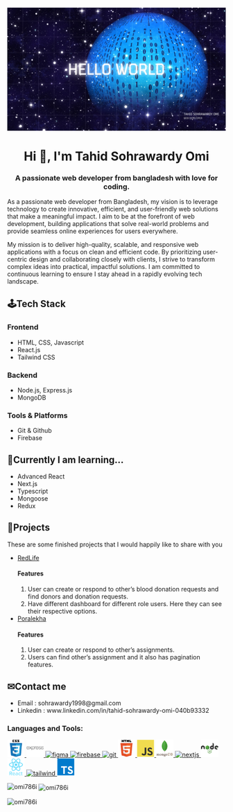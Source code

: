 ![logo](https://github.com/OMI786I/OMI786I/blob/main/Blue%20Textured%20Space%20Landscape%20Hello%20World%20Desktop%20Wallpaper.png)
<h1 align="center">Hi 👋, I'm Tahid Sohrawardy Omi</h1>
<h3 align="center">A passionate web developer from bangladesh with love for coding.</h3>
<p align="left">As a passionate web developer from Bangladesh, my vision is to leverage technology to create innovative, efficient, and user-friendly web solutions that make a meaningful impact. I aim to be at the forefront of web development, building applications that solve real-world problems and provide seamless online experiences for users everywhere.

My mission is to deliver high-quality, scalable, and responsive web applications with a focus on clean and efficient code. By prioritizing user-centric design and collaborating closely with clients, I strive to transform complex ideas into practical, impactful solutions. I am committed to continuous learning to ensure I stay ahead in a rapidly evolving tech landscape.
</p>

<h2>🕹Tech Stack</h2>
<h3>Frontend</h3>
<ul>
  <li>HTML, CSS, Javascript</li>
  <li>React.js</li>
  <li>Tailwind CSS</li>
</ul>
<h3>Backend</h3>
<ul>
  <li>Node.js, Express.js</li>
  <li>MongoDB</li>
</ul>
<h3>Tools & Platforms</h3>
<ul>
  <li>Git & Github</li>
  <li>Firebase</li>
</ul>


<h2>📖Currently I am learning...</h2>
<ul>
  <li>Advanced React</li>
  <li>Next.js</li>
  <li>Typescript</li>
  <li>Mongoose</li>
  <li>Redux</li>
</ul>

<h2>🎨Projects</h2>
<p>These are some finished projects that I would happily like to share with you</p>
<ul>
  <li>
    <a href="https://assignment-12-d597e.web.app/">RedLife</a>
    <h4>Features</h4>
   <ol>
  <li>
    User can create or respond to other’s blood donation requests and
find donors and donation requests.</li>
  <li>
    Have different dashboard for different role users. Here they can see their respective
options.</li>
</ol>
  </li>
  <li>
    <a href="https://reset-assignment-11.web.app/">Poralekha</a>
    <h4>Features</h4>
   <ol>
  <li>
    User can create or respond to other’s assignments.</li>
  <li>
   Users can find other’s assignment and it also
has pagination features.</li>
</ol>
  </li>
</ul>

<h2>✉Contact me</h2>
<ul>
  <li>Email : sohrawardy1998@gmail.com</li>
  <li>Linkedin : www.linkedin.com/in/tahid-sohrawardy-omi-040b93332</li>
</ul>

<h3 align="left">Languages and Tools:</h3>
<p align="left"> <a href="https://www.w3schools.com/css/" target="_blank" rel="noreferrer"> <img src="https://raw.githubusercontent.com/devicons/devicon/master/icons/css3/css3-original-wordmark.svg" alt="css3" width="40" height="40"/> </a> <a href="https://expressjs.com" target="_blank" rel="noreferrer"> <img src="https://raw.githubusercontent.com/devicons/devicon/master/icons/express/express-original-wordmark.svg" alt="express" width="40" height="40"/> </a> <a href="https://www.figma.com/" target="_blank" rel="noreferrer"> <img src="https://www.vectorlogo.zone/logos/figma/figma-icon.svg" alt="figma" width="40" height="40"/> </a> <a href="https://firebase.google.com/" target="_blank" rel="noreferrer"> <img src="https://www.vectorlogo.zone/logos/firebase/firebase-icon.svg" alt="firebase" width="40" height="40"/> </a> <a href="https://git-scm.com/" target="_blank" rel="noreferrer"> <img src="https://www.vectorlogo.zone/logos/git-scm/git-scm-icon.svg" alt="git" width="40" height="40"/> </a> <a href="https://www.w3.org/html/" target="_blank" rel="noreferrer"> <img src="https://raw.githubusercontent.com/devicons/devicon/master/icons/html5/html5-original-wordmark.svg" alt="html5" width="40" height="40"/> </a> <a href="https://developer.mozilla.org/en-US/docs/Web/JavaScript" target="_blank" rel="noreferrer"> <img src="https://raw.githubusercontent.com/devicons/devicon/master/icons/javascript/javascript-original.svg" alt="javascript" width="40" height="40"/> </a> <a href="https://www.mongodb.com/" target="_blank" rel="noreferrer"> <img src="https://raw.githubusercontent.com/devicons/devicon/master/icons/mongodb/mongodb-original-wordmark.svg" alt="mongodb" width="40" height="40"/> </a> <a href="https://nextjs.org/" target="_blank" rel="noreferrer"> <img src="https://cdn.worldvectorlogo.com/logos/nextjs-2.svg" alt="nextjs" width="40" height="40"/> </a> <a href="https://nodejs.org" target="_blank" rel="noreferrer"> <img src="https://raw.githubusercontent.com/devicons/devicon/master/icons/nodejs/nodejs-original-wordmark.svg" alt="nodejs" width="40" height="40"/> </a> <a href="https://reactjs.org/" target="_blank" rel="noreferrer"> <img src="https://raw.githubusercontent.com/devicons/devicon/master/icons/react/react-original-wordmark.svg" alt="react" width="40" height="40"/> </a> <a href="https://tailwindcss.com/" target="_blank" rel="noreferrer"> <img src="https://www.vectorlogo.zone/logos/tailwindcss/tailwindcss-icon.svg" alt="tailwind" width="40" height="40"/> </a> <a href="https://www.typescriptlang.org/" target="_blank" rel="noreferrer"> <img src="https://raw.githubusercontent.com/devicons/devicon/master/icons/typescript/typescript-original.svg" alt="typescript" width="40" height="40"/> </a> </p>


<p><img align="left" src="https://github-readme-stats.vercel.app/api/top-langs?username=omi786i&show_icons=true&locale=en&layout=compact" alt="omi786i" /></p>

<p>&nbsp;<img align="center" src="https://github-readme-stats.vercel.app/api?username=omi786i&show_icons=true&locale=en" alt="omi786i" /></p>

<p><img align="center" src="https://github-readme-streak-stats.herokuapp.com/?user=omi786i&" alt="omi786i" /></p>
